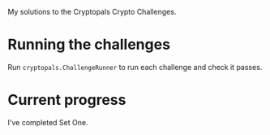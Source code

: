 My solutions to the Cryptopals Crypto Challenges.

# Running the challenges

Run `cryptopals.ChallengeRunner` to run each challenge and check it passes.

# Current progress

I've completed Set One.
